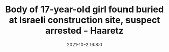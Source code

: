 ---
"title": "Body of 17-year-old girl found buried at Israeli construction site, suspect arrested - Haaretz"
"date": "2021-10-2 16:8:0"
"feed_name": "GOOGLENEWSCONSTRUCTION"
"feed_website": "https://news.google.com/search?q=construction%2Bincident&hl=en-US&gl=US&ceid=US:en"
"feed_rss": "https://news.google.com/rss/search?q=construction%2Bincident&hl=en-US&gl=US&ceid=US:en"
"link": "https://www.haaretz.com/israel-news/.premium-body-of-17-year-old-girl-found-buried-at-israeli-construction-site-suspect-arrested-1.10259974"
"source": "{'href': 'https://www.haaretz.com', 'title': 'Haaretz'}"
"file": "_posts/2021-1-1-38ccbaccb1ed793086e5ee063ac1a16ef04d1c15.md"
"accident": "0"
"drilling": "0"
"dead": "0"
"injured": "0"
"arrested": "0"
"where": "unknown site"
"causes": "unknown"
"place": "unknown place"
---
